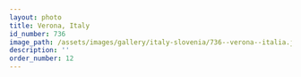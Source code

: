 ```yaml
---
layout: photo
title: Verona, Italy
id_number: 736
image_path: /assets/images/gallery/italy-slovenia/736--verona--italia.jpg
description: ''
order_number: 12
---
```

